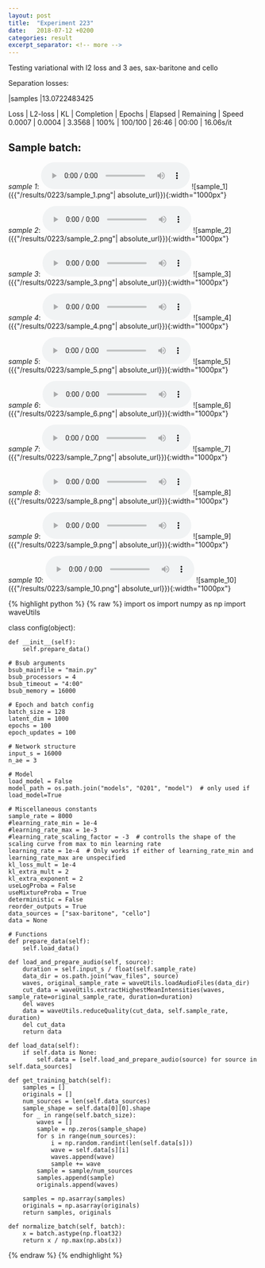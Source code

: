 ```yaml
---
layout: post
title:  "Experiment 223"
date:   2018-07-12 +0200
categories: result
excerpt_separator: <!-- more -->
---
```

Testing variational with l2 loss and 3 aes, sax-baritone and cello

Separation losses:

|samples
|13.0722483425

Loss | L2-loss | KL | Completion | Epochs | Elapsed | Remaining | Speed
0.0007 | 0.0004 | 3.3568 | 100% | 100/100 | 26:46 | 00:00 | 16.06s/it<!-- more -->

## **Sample batch**:
_sample 1_:
<audio src="/ResultsOverview/results/0223/sample_1.wav" controls preload></audio>
![sample_1]({{"/results/0223/sample_1.png"| absolute_url}}){:width="1000px"}

_sample 2_:
<audio src="/ResultsOverview/results/0223/sample_2.wav" controls preload></audio>
![sample_2]({{"/results/0223/sample_2.png"| absolute_url}}){:width="1000px"}

_sample 3_:
<audio src="/ResultsOverview/results/0223/sample_3.wav" controls preload></audio>
![sample_3]({{"/results/0223/sample_3.png"| absolute_url}}){:width="1000px"}

_sample 4_:
<audio src="/ResultsOverview/results/0223/sample_4.wav" controls preload></audio>
![sample_4]({{"/results/0223/sample_4.png"| absolute_url}}){:width="1000px"}

_sample 5_:
<audio src="/ResultsOverview/results/0223/sample_5.wav" controls preload></audio>
![sample_5]({{"/results/0223/sample_5.png"| absolute_url}}){:width="1000px"}

_sample 6_:
<audio src="/ResultsOverview/results/0223/sample_6.wav" controls preload></audio>
![sample_6]({{"/results/0223/sample_6.png"| absolute_url}}){:width="1000px"}

_sample 7_:
<audio src="/ResultsOverview/results/0223/sample_7.wav" controls preload></audio>
![sample_7]({{"/results/0223/sample_7.png"| absolute_url}}){:width="1000px"}

_sample 8_:
<audio src="/ResultsOverview/results/0223/sample_8.wav" controls preload></audio>
![sample_8]({{"/results/0223/sample_8.png"| absolute_url}}){:width="1000px"}

_sample 9_:
<audio src="/ResultsOverview/results/0223/sample_9.wav" controls preload></audio>
![sample_9]({{"/results/0223/sample_9.png"| absolute_url}}){:width="1000px"}

_sample 10_:
<audio src="/ResultsOverview/results/0223/sample_10.wav" controls preload></audio>
![sample_10]({{"/results/0223/sample_10.png"| absolute_url}}){:width="1000px"}


{% highlight python %}
{% raw %}
import os
import numpy as np
import waveUtils


class config(object):

	def __init__(self):
		self.prepare_data()

	# Bsub arguments
	bsub_mainfile = "main.py"
	bsub_processors = 4
	bsub_timeout = "4:00"
	bsub_memory = 16000

	# Epoch and batch config
	batch_size = 128
	latent_dim = 1000
	epochs = 100
	epoch_updates = 100

	# Network structure
	input_s = 16000
	n_ae = 3

	# Model
	load_model = False
	model_path = os.path.join("models", "0201", "model")  # only used if load_model=True

	# Miscellaneous constants
	sample_rate = 8000
	#learning_rate_min = 1e-4
	#learning_rate_max = 1e-3
	#learning_rate_scaling_factor = -3  # controlls the shape of the scaling curve from max to min learning rate
	learning_rate = 1e-4  # Only works if either of learning_rate_min and learning_rate_max are unspecified
	kl_loss_mult = 1e-4
	kl_extra_mult = 2
	kl_extra_exponent = 2
	useLogProba = False
	useMixtureProba = True
	deterministic = False
	reorder_outputs = True
	data_sources = ["sax-baritone", "cello"]
	data = None

	# Functions
	def prepare_data(self):
		self.load_data()

	def load_and_prepare_audio(self, source):
		duration = self.input_s / float(self.sample_rate)
		data_dir = os.path.join("wav_files", source)
		waves, original_sample_rate = waveUtils.loadAudioFiles(data_dir)
		cut_data = waveUtils.extractHighestMeanIntensities(waves, sample_rate=original_sample_rate, duration=duration)
		del waves
		data = waveUtils.reduceQuality(cut_data, self.sample_rate, duration)
		del cut_data
		return data

	def load_data(self):
		if self.data is None:
			self.data = [self.load_and_prepare_audio(source) for source in self.data_sources]

	def get_training_batch(self):
		samples = []
		originals = []
		num_sources = len(self.data_sources)
		sample_shape = self.data[0][0].shape
		for _ in range(self.batch_size):
			waves = []
			sample = np.zeros(sample_shape)
			for s in range(num_sources):
				i = np.random.randint(len(self.data[s]))
				wave = self.data[s][i]
				waves.append(wave)
				sample += wave
			sample = sample/num_sources
			samples.append(sample)
			originals.append(waves)

		samples = np.asarray(samples)
		originals = np.asarray(originals)
		return samples, originals

	def normalize_batch(self, batch):
		x = batch.astype(np.float32)
		return x / np.max(np.abs(x))

{% endraw %}
{% endhighlight %}
